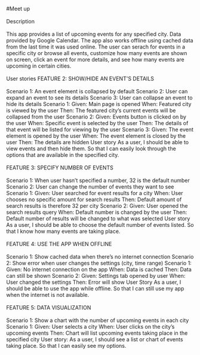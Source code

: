 #Meet up
<br></br>
Description 
<br></br>
This app provides a list of upcoming events for any specified city. Data provided by Google Calendar. The app also works offline using cached data from the last time it was used online. The user can serach for events in a specific city or browse all events, customize how many events are shown on screen, click an event for more details, and see how many events are upcoming in certain cities.
<br></br>
User stories
FEATURE 2: SHOW/HIDE AN EVENT'S DETAILS
<br></br>
Scenario 1: An event element is collapsed by default Scenario 2: User can expand an event to see its details Scenario 3: User can collapse an event to hide its details
Scenario 1: Given: Main page is opened When: Featured city is viewed by the user Then: The featured city’s current events will be collapsed from the user
Scenario 2: Given: Events button is clicked on by the user When: Specific event is selected by the user Then: The details of that event will be listed for viewing by the user
Scenario 3: Given: The event element is opened by the user When: The event element is closed by the user Then: The details are hidden
User story As a user, I should be able to view events and then hide them. So that I can easily look through the options that are available in the specified city.
<br></br>
FEATURE 3: SPECIFY NUMBER OF EVENTS
<br></br>
Scenario 1: When user hasn’t specified a number, 32 is the default number Scenario 2: User can change the number of events they want to see
Scenario 1: Given: User searched for event results for a city When: User chooses no specific amount for search results Then: Default amount of search results is therefore 32 per city
Scenario 2: Given: User opened the search results query When: Default number is changed by the user Then: Default number of results will be changed to what was selected
User story As a user, I should be able to choose the default number of events listed. So that I know how many events are taking place.
<br></br>
FEATURE 4: USE THE APP WHEN OFFLINE
<br></br>
Scenario 1: Show cached data when there’s no internet connection Scenario 2: Show error when user changes the settings (city, time range)
Scenario 1: Given: No internet connection on the app When: Data is cached Then: Data can still be shown
Scenario 2: Given: Settings tab opened by user When: User changed the settings Then: Error will show
User Story As a user, I should be able to use the app while offline. So that I can still use my app when the internet is not available.
<br></br>
FEATURE 5: DATA VISUALIZATION
<br></br>
Scenario 1: Show a chart with the number of upcoming events in each city
Scenario 1: Given: User selects a city When: User clicks on the city’s upcoming events Then: Chart will list upcoming events taking place in the specified city
User story: As a user, I should see a list or chart of events taking place. So that I can easily see my options.
